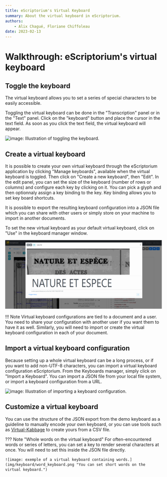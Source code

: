 ```yaml
---
title: eScriptorium's Virtual Keyboard
summary: About the virtual keyboard in eScriptorium.
authors:
    - Alix Chagué, Floriane Chiffoleau
date: 2023-02-13
---
```


# Walkthrough: eScriptorium's virtual keyboard

## Toggle the keyboard

The virtual keyboard allows you to set a series of special characters to be easily accessible.

Toggling the virtual keyboard can be done in the "Transcription" panel or in the "Text" panel. Click on the "keyboard" button and place the cursor in the text field. As soon as you click the text field, the virtual keyboard will appear.

![image: Illustration of toggling the keyboard.](img/keyboard/toggle.gif "Toggling the keybord from the Transcription and the Text panels.")

## Create a virtual keyboard

It is possible to create your own virtual keyboard through the eScriptorium application by clicking "Manage keyboards", available when the virtual keyboard is toggled. Then click on "Create a new keyboard", then "Edit". In the edit panel, you can set the size of the keyboard (number of rows or columns) and configure each key by clicking on it. You can pick a glyph and then optionnaly assign a key binding to the key. Key binding allows you to set key board shortcuts.  

It is possible to export the resulting keyboard configuration into a JSON file which you can share with other users or simply store on your machine to import in another documents.  

To set the new virtual keyboard as your default virtual keyboard, click on "Use" in the keyboard manager window.  

![image: Illustration of creating a keyboard.](img/keyboard/create.gif "Creating a keybord")

!!! Note
    Virtual keyboard configurations are tied to a document and a user. You need to share your configuration with another user if you want them to have it as well. Similarly, you will need to import or create the virtual keyboard configuration in each of your document.  

## Import a virtual keyboard configuration

Because setting up a whole virtual keyboard can be a long process, or if you want to add non-UTF-8 characters, you can import a virtual keyboard configuration eScriptorium. From the Keyboards manager, simply click on "Import a Keyboard". You can import a JSON file from your local file system, or import a keyboard configuration from a URL.  

![image: Illustration of importing a keyboard configuration.](img/keyboard/import.gif "Import a keybord configuration")

## Customize a virtual keyboard

You can use the structure of the JSON export from the demo keyboard as a guideline to manually encode your own keyboard, or you can use tools such as [Virtual-Kabbage](https://github.com/alix-tz/virtual-kabbage) to create yours from a CSV file.  

??? Note "Whole words on the virtual keyboard"
    For often-encountered words or series of letters, you can set a key to render several characters at once. You will need to set this inside the JSON file directly.

    ![image: exemple of a virtual keyboard containing words.](img/keyboard/word_keyboard.png "You can set short words on the virtual keyboard.")